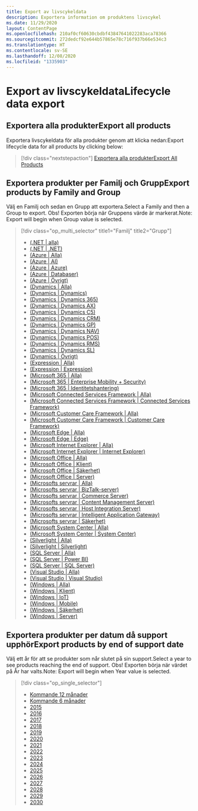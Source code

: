 ```yaml
---
title: Export av livscykeldata
description: Exportera information om produktens livscykel
ms.date: 11/29/2020
layout: ContentPage
ms.openlocfilehash: 210af0cf60630cbdbf43847641022283aca78366
ms.sourcegitcommit: 272dedcf92e644b57865e78c716f937b66e534c3
ms.translationtype: HT
ms.contentlocale: sv-SE
ms.lasthandoff: 12/08/2020
ms.locfileid: "1335903"
---
```

# <a name="lifecycle-data-export"></a><span data-ttu-id="109cd-103">Export av livscykeldata</span><span class="sxs-lookup"><span data-stu-id="109cd-103">Lifecycle data export</span></span>

## <a name="export-all-products"></a><span data-ttu-id="109cd-104">Exportera alla produkter</span><span class="sxs-lookup"><span data-stu-id="109cd-104">Export all products</span></span>
<span data-ttu-id="109cd-105">Exportera livscykeldata för alla produkter genom att klicka nedan:</span><span class="sxs-lookup"><span data-stu-id="109cd-105">Export lifecycle data for all products by clicking below:</span></span>

> [!div class="nextstepaction"]
> [<span data-ttu-id="109cd-106">Exportera alla produkter</span><span class="sxs-lookup"><span data-stu-id="109cd-106">Export All Products</span></span>](https://app-omaha-prod.azurewebsites.net/api/PublishedListings/Export)

## <a name="export-products-by-family-and-group"></a><span data-ttu-id="109cd-107">Exportera produkter per Familj och Grupp</span><span class="sxs-lookup"><span data-stu-id="109cd-107">Export products by Family and Group</span></span>
<span data-ttu-id="109cd-108">Välj en Familj och sedan en Grupp att exportera.</span><span class="sxs-lookup"><span data-stu-id="109cd-108">Select a Family and then a Group to export.</span></span> <span data-ttu-id="109cd-109">Obs! Exporten börja när Gruppens värde är markerat.</span><span class="sxs-lookup"><span data-stu-id="109cd-109">Note: Export will begin when Group value is selected.</span></span> 

> [!div class="op_multi_selector" title1="Familj" title2="Grupp"]
> - [(.NET | alla)](https://app-omaha-prod.azurewebsites.net/api/PublishedListings/Export(family='.NET'))
> - [(.NET | .NET)](https://app-omaha-prod.azurewebsites.net/api/PublishedListings/Export(family='.NET',group='.NET'))
> - [(Azure | Alla)](https://app-omaha-prod.azurewebsites.net/api/PublishedListings/Export(family='Azure'))
> - [(Azure | AI)](https://app-omaha-prod.azurewebsites.net/api/PublishedListings/Export(family='Azure',group='AI'))
> - [(Azure | Azure)](https://app-omaha-prod.azurewebsites.net/api/PublishedListings/Export(family='Azure',group='Azure'))
> - [(Azure | Databaser)](https://app-omaha-prod.azurewebsites.net/api/PublishedListings/Export(family='Azure',group='Databases'))
> - [(Azure | Övrigt)](https://app-omaha-prod.azurewebsites.net/api/PublishedListings/Export(family='Azure',group='Other'))
> - [(Dynamics | Alla)](https://app-omaha-prod.azurewebsites.net/api/PublishedListings/Export(family='Dynamics'))
> - [(Dynamics | Dynamics)](https://app-omaha-prod.azurewebsites.net/api/PublishedListings/Export(family='Dynamics',group='Dynamics'))
> - [(Dynamics | Dynamics 365)](https://app-omaha-prod.azurewebsites.net/api/PublishedListings/Export(family='Dynamics',group='Dynamics%20365'))
> - [(Dynamics | Dynamics AX)](https://app-omaha-prod.azurewebsites.net/api/PublishedListings/Export(family='Dynamics',group='Dynamics%20AX'))
> - [(Dynamics | Dynamics C5)](https://app-omaha-prod.azurewebsites.net/api/PublishedListings/Export(family='Dynamics',group='Dynamics%20C5'))
> - [(Dynamics | Dynamics CRM)](https://app-omaha-prod.azurewebsites.net/api/PublishedListings/Export(family='Dynamics',group='Dynamics%20CRM'))
> - [(Dynamics | Dynamics GP)](https://app-omaha-prod.azurewebsites.net/api/PublishedListings/Export(family='Dynamics',group='Dynamics%20GP'))
> - [(Dynamics | Dynamics NAV)](https://app-omaha-prod.azurewebsites.net/api/PublishedListings/Export(family='Dynamics',group='Dynamics%20NAV'))
> - [(Dynamics | Dynamics POS)](https://app-omaha-prod.azurewebsites.net/api/PublishedListings/Export(family='Dynamics',group='Dynamics%20POS'))
> - [(Dynamics | Dynamics RMS)](https://app-omaha-prod.azurewebsites.net/api/PublishedListings/Export(family='Dynamics',group='Dynamics%20RMS'))
> - [(Dynamics | Dynamics SL)](https://app-omaha-prod.azurewebsites.net/api/PublishedListings/Export(family='Dynamics',group='Dynamics%20SL'))
> - [(Dynamics | Övrigt)](https://app-omaha-prod.azurewebsites.net/api/PublishedListings/Export(family='Dynamics',group='Other'))
> - [(Expression | Alla)](https://app-omaha-prod.azurewebsites.net/api/PublishedListings/Export(family='Expression'))
> - [(Expression | Expression)](https://app-omaha-prod.azurewebsites.net/api/PublishedListings/Export(family='Expression',group='Expression'))
> - [(Microsoft 365 | Alla)](https://app-omaha-prod.azurewebsites.net/api/PublishedListings/Export(family='Microsoft%20365'))
> - [(Microsoft 365 | Enterprise Mobility + Security)](https://app-omaha-prod.azurewebsites.net/api/PublishedListings/Export(family='Microsoft%20365',group='Enterprise%20Mobility%20%2B%20Security'))
> - [(Microsoft 365 | Identitetshantering)](https://app-omaha-prod.azurewebsites.net/api/PublishedListings/Export(family='Microsoft%20365',group='Identity%20Management'))
> - [(Microsoft Connected Services Framework | Alla)](https://app-omaha-prod.azurewebsites.net/api/PublishedListings/Export(family='Microsoft%20Connected%20Services%20Framework'))
> - [(Microsoft Connected Services Framework | Connected Services Framework)](https://app-omaha-prod.azurewebsites.net/api/PublishedListings/Export(family='Microsoft%20Connected%20Services%20Framework',group='Connected%20Services%20Framework'))
> - [(Microsoft Customer Care Framework | Alla)](https://app-omaha-prod.azurewebsites.net/api/PublishedListings/Export(family='Microsoft%20Customer%20Care%20Framework'))
> - [(Microsoft Customer Care Framework | Customer Care Framework)](https://app-omaha-prod.azurewebsites.net/api/PublishedListings/Export(family='Microsoft%20Customer%20Care%20Framework',group='Customer%20Care%20Framework'))
> - [(Microsoft Edge | Alla)](https://app-omaha-prod.azurewebsites.net/api/PublishedListings/Export(family='Microsoft%20Edge'))
> - [(Microsoft Edge | Edge)](https://app-omaha-prod.azurewebsites.net/api/PublishedListings/Export(family='Microsoft%20Edge',group='Edge'))
> - [(Microsoft Internet Explorer | Alla)](https://app-omaha-prod.azurewebsites.net/api/PublishedListings/Export(family='Microsoft%20Internet%20Explorer'))
> - [(Microsoft Internet Explorer | Internet Explorer)](https://app-omaha-prod.azurewebsites.net/api/PublishedListings/Export(family='Microsoft%20Internet%20Explorer',group='Internet%20Explorer'))
> - [(Microsoft Office | Alla)](https://app-omaha-prod.azurewebsites.net/api/PublishedListings/Export(family='Microsoft%20Office'))
> - [(Microsoft Office | Klient)](https://app-omaha-prod.azurewebsites.net/api/PublishedListings/Export(family='Microsoft%20Office',group='Client'))
> - [(Microsoft Office | Säkerhet)](https://app-omaha-prod.azurewebsites.net/api/PublishedListings/Export(family='Microsoft%20Office',group='Security'))
> - [(Microsoft Office | Server)](https://app-omaha-prod.azurewebsites.net/api/PublishedListings/Export(family='Microsoft%20Office',group='Server'))
> - [(Microsofts servrar | Alla)](https://app-omaha-prod.azurewebsites.net/api/PublishedListings/Export(family='Microsoft%20Servers'))
> - [(Microsofts servrar | BizTalk-server)](https://app-omaha-prod.azurewebsites.net/api/PublishedListings/Export(family='Microsoft%20Servers',group='BizTalk%20Server'))
> - [(Microsofts servrar | Commerce Server)](https://app-omaha-prod.azurewebsites.net/api/PublishedListings/Export(family='Microsoft%20Servers',group='Commerce%20Server'))
> - [(Microsofts servrar | Content Management Server)](https://app-omaha-prod.azurewebsites.net/api/PublishedListings/Export(family='Microsoft%20Servers',group='Content%20Management%20Server'))
> - [(Microsofts servrar | Host Integration Server)](https://app-omaha-prod.azurewebsites.net/api/PublishedListings/Export(family='Microsoft%20Servers',group='Host%20Integration%20Server'))
> - [(Microsofts servrar | Intelligent Application Gateway)](https://app-omaha-prod.azurewebsites.net/api/PublishedListings/Export(family='Microsoft%20Servers',group='Intelligent%20Application%20Gateway'))
> - [(Microsofts servrar | Säkerhet)](https://app-omaha-prod.azurewebsites.net/api/PublishedListings/Export(family='Microsoft%20Servers',group='Security'))
> - [(Microsoft System Center | Alla)](https://app-omaha-prod.azurewebsites.net/api/PublishedListings/Export(family='Microsoft%20System%20Center'))
> - [(Microsoft System Center | System Center)](https://app-omaha-prod.azurewebsites.net/api/PublishedListings/Export(family='Microsoft%20System%20Center',group='System%20Center'))
> - [(Silverlight | Alla)](https://app-omaha-prod.azurewebsites.net/api/PublishedListings/Export(family='Silverlight'))
> - [(Silverlight | Silverlight)](https://app-omaha-prod.azurewebsites.net/api/PublishedListings/Export(family='Silverlight',group='Silverlight'))
> - [(SQL Server | Alla)](https://app-omaha-prod.azurewebsites.net/api/PublishedListings/Export(family='SQL%20Server'))
> - [(SQL Server | Power BI)](https://app-omaha-prod.azurewebsites.net/api/PublishedListings/Export(family='SQL%20Server',group='Power%20BI'))
> - [(SQL Server | SQL Server)](https://app-omaha-prod.azurewebsites.net/api/PublishedListings/Export(family='SQL%20Server',group='SQL%20Server'))
> - [(Visual Studio | Alla)](https://app-omaha-prod.azurewebsites.net/api/PublishedListings/Export(family='Visual%20Studio'))
> - [(Visual Studio | Visual Studio)](https://app-omaha-prod.azurewebsites.net/api/PublishedListings/Export(family='Visual%20Studio',group='Visual%20Studio'))
> - [(Windows | Alla)](https://app-omaha-prod.azurewebsites.net/api/PublishedListings/Export(family='Windows'))
> - [(Windows | Klient)](https://app-omaha-prod.azurewebsites.net/api/PublishedListings/Export(family='Windows',group='Client'))
> - [(Windows | IoT)](https://app-omaha-prod.azurewebsites.net/api/PublishedListings/Export(family='Windows',group='IoT'))
> - [(Windows | Mobile)](https://app-omaha-prod.azurewebsites.net/api/PublishedListings/Export(family='Windows',group='Mobile'))
> - [(Windows | Säkerhet)](https://app-omaha-prod.azurewebsites.net/api/PublishedListings/Export(family='Windows',group='Security'))
> - [(Windows | Server)](https://app-omaha-prod.azurewebsites.net/api/PublishedListings/Export(family='Windows',group='Server'))

## <a name="export-products-by-end-of-support-date"></a><span data-ttu-id="109cd-170">Exportera produkter per datum då support upphör</span><span class="sxs-lookup"><span data-stu-id="109cd-170">Export products by end of support date</span></span>
<span data-ttu-id="109cd-171">Välj ett år för att se produkter som når slutet på sin support.</span><span class="sxs-lookup"><span data-stu-id="109cd-171">Select a year to see products reaching the end of support.</span></span> <span data-ttu-id="109cd-172">Obs! Exporten börja när värdet på År har valts.</span><span class="sxs-lookup"><span data-stu-id="109cd-172">Note: Export will begin when Year value is selected.</span></span>

> [!div class="op_single_selector"]
> - [Kommande 12 månader](https://app-omaha-prod.azurewebsites.net/api/PublishedListings/Export(endOfSupportMonths=12))
> - [Kommande 6 månader](https://app-omaha-prod.azurewebsites.net/api/PublishedListings/Export(endOfSupportMonths=6))
> - [2015](https://app-omaha-prod.azurewebsites.net/api/PublishedListings/Export(endOfSupportYear=2015))
> - [2016](https://app-omaha-prod.azurewebsites.net/api/PublishedListings/Export(endOfSupportYear=2016))
> - [2017](https://app-omaha-prod.azurewebsites.net/api/PublishedListings/Export(endOfSupportYear=2017))
> - [2018](https://app-omaha-prod.azurewebsites.net/api/PublishedListings/Export(endOfSupportYear=2018))
> - [2019](https://app-omaha-prod.azurewebsites.net/api/PublishedListings/Export(endOfSupportYear=2019))
> - [2020](https://app-omaha-prod.azurewebsites.net/api/PublishedListings/Export(endOfSupportYear=2020))
> - [2021](https://app-omaha-prod.azurewebsites.net/api/PublishedListings/Export(endOfSupportYear=2021))
> - [2022](https://app-omaha-prod.azurewebsites.net/api/PublishedListings/Export(endOfSupportYear=2022))
> - [2023](https://app-omaha-prod.azurewebsites.net/api/PublishedListings/Export(endOfSupportYear=2023))
> - [2024](https://app-omaha-prod.azurewebsites.net/api/PublishedListings/Export(endOfSupportYear=2024))
> - [2025](https://app-omaha-prod.azurewebsites.net/api/PublishedListings/Export(endOfSupportYear=2025))
> - [2026](https://app-omaha-prod.azurewebsites.net/api/PublishedListings/Export(endOfSupportYear=2026))
> - [2027](https://app-omaha-prod.azurewebsites.net/api/PublishedListings/Export(endOfSupportYear=2027))
> - [2028](https://app-omaha-prod.azurewebsites.net/api/PublishedListings/Export(endOfSupportYear=2028))
> - [2029](https://app-omaha-prod.azurewebsites.net/api/PublishedListings/Export(endOfSupportYear=2029))
> - [2030](https://app-omaha-prod.azurewebsites.net/api/PublishedListings/Export(endOfSupportYear=2030))
